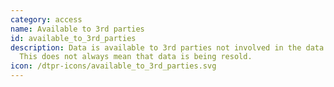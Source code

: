 ```yaml
---
category: access
name: Available to 3rd parties
id: available_to_3rd_parties
description: Data is available to 3rd parties not involved in the data activity.
  This does not always mean that data is being resold.
icon: /dtpr-icons/available_to_3rd_parties.svg
---
```


